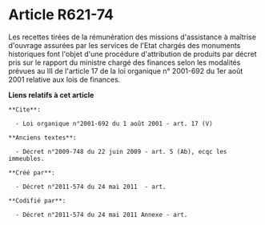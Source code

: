 # Article R621-74

Les recettes tirées de la rémunération des missions d'assistance à maîtrise d'ouvrage assurées par les services de l'Etat
chargés des monuments historiques font l'objet d'une procédure d'attribution de produits par décret pris sur le rapport du
ministre chargé des finances selon les modalités prévues au III de l'article 17 de la loi organique n° 2001-692 du 1er août
2001 relative aux lois de finances.

**Liens relatifs à cet article**

	**Cite**:

	  - Loi organique n°2001-692 du 1 août 2001 - art. 17 (V)

	**Anciens textes**:

	  - Décret n°2009-748 du 22 juin 2009 - art. 5 (Ab), ecqc les immeubles.

	**Créé par**:

	  - Décret n°2011-574 du 24 mai 2011  - art.

	**Codifié par**:

	  - Décret n°2011-574 du 24 mai 2011 Annexe - art.
